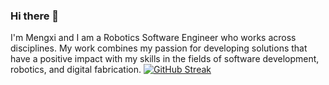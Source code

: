 ### Hi there 👋
I'm Mengxi and I am a Robotics Software Engineer who works across disciplines. My work combines my passion for developing solutions that have a positive impact with my skills in the fields of software development, robotics, and digital fabrication.
[![GitHub Streak](http://github-readme-streak-stats.herokuapp.com?user=mengxihe&theme=merko&hide_border=true)](https://git.io/streak-stats)
<!--
**mengxihe/mengxihe** is a ✨ _special_ ✨ repository because its `README.md` (this file) appears on your GitHub profile.

Here are some ideas to get you started:

- 🔭 I’m currently working on ...
- 🌱 I’m currently learning ...
- 👯 I’m looking to collaborate on ...
- 🤔 I’m looking for help with ...
- 💬 Ask me about ...
- 📫 How to reach me: ...
- 😄 Pronouns: ...
- ⚡ Fun fact: ...
-->
